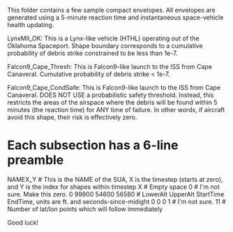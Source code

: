 This folder contains a few sample compact envelopes.  All envelopes are generated using a 5-minute reaction time and instantaneous space-vehicle health updating.

LynxMII_OK: This is a Lynx-like vehicle (HTHL) operating out of the Oklahoma Spaceport.  Shape boundary corresponds to a cumulative probability of debris strike constrained to be less than 1e-7.

Falcon9_Cape_Thresh: This is Falcon9-like launch to the ISS from Cape Canaveral.  Cumulative probability of debris strike < 1e-7.

Falcon9_Cape_CondSafe: This is Falcon9-like launch to the ISS from Cape Canaveral.  DOES NOT USE a probabilistic safety threshold.  Instead, this restricts the areas of the airspace where the debris will be found within 5 minutes (the reaction time) for ANY time of failure.  In other words, if aircraft avoid this shape, their risk is effectively zero.

# Each subsection has a 6-line preamble
NAMEX_Y                               # This is the NAME of the SUA, X is the timestep (starts at zero), and Y is the index for shapes within timestep X
                                      # Empty space
0                                     # I'm not sure.  Make this zero.
0 99900 54600 56580                   # LowerAlt UpperAlt StartTime EndTime, units are ft. and seconds-since-midight
0 0 0 1                               # I'm not sure.
11                                    # Number of lat/lon points which will follow immediately

Good luck!
